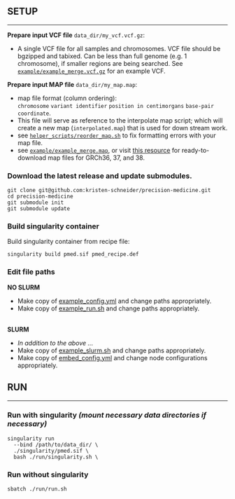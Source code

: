 ## SETUP
____________________________________________
**Prepare input VCF file** `data_dir/my_vcf.vcf.gz`:
- A single VCF file for all samples and chromosomes. VCF file should be bgzipped and tabixed. Can be less than full genome (e.g. 1 chromosome), if smaller regions are being searched. See [`example/example_merge.vcf.gz`](https://github.com/kristen-schneider/precision-medicine/blob/main/example/example_merge.vcf.gz) for an example VCF.<br>

**Prepare input MAP file** `data_dir/my_map.map`:
- map file format (column ordering):<br>
`chromosome` `variant identifier` `position in centimorgans` `base-pair coordinate`.
- This file will serve as reference to the interpolate map script; which will create a new map (`interpolated.map`) that is used for down stream work.
- see [`helper_scripts/reorder_map.sh`](https://github.com/kristen-schneider/precision-medicine/blob/main/helper_scripts/reorder_map.sh) to fix formatting errors with your map file.
- see [`example/example_merge.map`](https://github.com/kristen-schneider/precision-medicine/blob/main/example/examplemap), or visit [this resource](https://bochet.gcc.biostat.washington.edu/beagle/genetic_maps/) for ready-to-download map files for GRCh36, 37, and 38.
### Download the latest release and update submodules.
```
git clone git@github.com:kristen-schneider/precision-medicine.git
cd precision-medicine
git submodule init
git submodule update
```
### Build singularity container
Build singularity container from recipe file:
```
singularity build pmed.sif pmed_recipe.def
```
### Edit file paths
**NO SLURM**<br>
- Make copy of  [example_config.yml](https://github.com/kristen-schneider/precision-medicine/blob/main/example/example.yml) and change paths appropriately.<br>
- Make copy of [example_run.sh](https://github.com/kristen-schneider/precision-medicine/blob/main/run/run.sh) and change paths appropriately.<br><br>

**SLURM**<br>
- _In addition to the above ..._
- Make copy of [example_slurm.sh](https://github.com/kristen-schneider/precision-medicine/blob/main/run/slurm.sh) and change paths appropriately.<br>
- Make copy of [embed_config.yml](https://github.com/kristen-schneider/precision-medicine/blob/main/run/embed_config.yml) and change node configurations appropriately.<br>
## RUN
____________________________________________
### Run with singularity _(mount necessary data directories if necessary)_
```
singularity run
  --bind /path/to/data_dir/ \
  ./singularity/pmed.sif \
  bash ./run/singularity.sh \
```
### Run without singularity
```
sbatch ./run/run.sh
```
